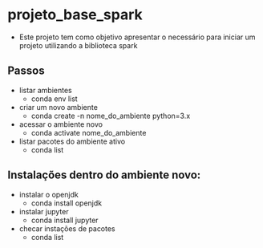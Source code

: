 # projeto_base_spark

- Este projeto tem como objetivo apresentar o necessário para iniciar um projeto utilizando a biblioteca spark

## Passos 

- listar ambientes
  - conda env list
- criar um novo ambiente
  - conda create -n nome_do_ambiente python=3.x
-  acessar o ambiente novo
   -  conda activate nome_do_ambiente
-  listar pacotes do ambiente ativo
   -  conda list

## Instalações dentro do ambiente novo:

- instalar o openjdk
  - conda install openjdk
- instalar jupyter
  - conda install jupyter
- checar instações de pacotes
  - conda list
